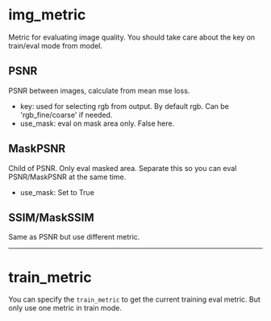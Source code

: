 # img_metric
Metric for evaluating image quality. You should take care about the key on train/eval mode from model.

## PSNR
PSNR between images, calculate from mean mse loss.
- key: used for selecting rgb from output. By default rgb. Can be 'rgb_fine/coarse' if needed.
- use_mask: eval on mask area only. False here.

## MaskPSNR
Child of PSNR. Only eval masked area. Separate this so you can eval PSNR/MaskPSNR at the same time.
- use_mask: Set to True

## SSIM/MaskSSIM
Same as PSNR but use different metric.

------------------------------------------------------------------------
# train_metric
You can specify the `train_metric` to get the current training eval metric. But only use one
metric in train mode.
